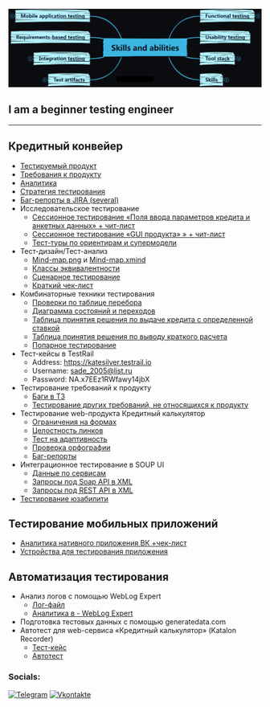 [![Header](https://github.com/KateSilver2005/KateSilver2005/blob/main/assets/Skills-and-abilities-Map-short_dark.png)](https://disk.yandex.ru/i/CNiqy5byUMSG2w)

## I am a beginner testing engineer 
***
## Кредитный конвейер
- [Тестируемый продукт](http://creditcalculator.pointschool.ru/credit/)
- [Требования к продукту](https://docs.google.com/document/d/1JWYExMTe26v58JiZTLQqAhCzkJYJJsJ96YCI2A9lDpM/edit)
- [Аналитика](https://docs.google.com/spreadsheets/d/1cPUpBKHzZP2vp2ZzI_ZkgpG4zscPX3oKDQTlR6TU2K4/edit?usp=sharing)
- [Стратегия тестирования](https://docs.google.com/spreadsheets/d/1x1UnZNbuPQ_ihr8JRXUnI5_noBI_A8g1TR9vC4jD5SI/edit?usp=sharing)
- [Баг-репорты в JIRA (several)](https://github.com/KateSilver2005/Bug-reports)
- Исследовательское тестирование
    - [Сессионное тестирование «Поля ввода параметров кредита и анкетных данных» + чит-лист](https://docs.google.com/spreadsheets/d/1hUeMuAdY65-abtXgO7NhdGbYnvYBhoweQ1PbCUYTeCc/edit#gid=1777999716)
    - [Сессионное тестирование  «GUI продукта» » + чит-лист](https://docs.google.com/spreadsheets/d/1kPw3QIvSNh2UYkDDKRh2dY6Ks0DrBl5Bp4CY-JHLWv4/edit#gid=11732545)
    - [Тест-туры по ориентирам и супермодели](https://docs.google.com/spreadsheets/d/1Pnb4zF-iIthwiM_AihDJ48UjCBpQb-YZYQKTjPgxr1M/edit#gid=1117438329)
- Тест-дизайн/Тест-анализ
    -  [Mind-map.png](https://github.com/KateSilver2005/KateSilver2005/blob/main/assets/Mind-map_%D0%BA%D1%80%D0%B5%D0%B4%D0%B8%D1%82%D0%BD%D1%8B%D0%B9_%D0%BA%D0%BE%D0%BD%D0%B2%D0%B5%D0%B9%D0%B5%D1%80_XMind.png) и [Mind-map.xmind](https://github.com/KateSilver2005/KateSilver2005/blob/main/assets/Mind-map%20%D0%BA%D1%80%D0%B5%D0%B4%D0%B8%D1%82%D0%BD%D1%8B%D0%B9%20%D0%BA%D0%BE%D0%BD%D0%B2%D0%B5%D0%B9%D0%B5%D1%80%20%D0%B2%20_.xmind)
    -  [Классы эквивалентности](https://docs.google.com/spreadsheets/d/1u_HBYt22m_0NXfbxc9xd5eNA35X-2qcQl1e82anh5KE/edit#gid=1651523314)
    -  [Сценарное тестирование](https://docs.google.com/spreadsheets/d/1JSBeKw6dtHVM1yTxmYM4AhTqNVTgPymkt5oynw63Nig/edit#gid=1093061594)
    -  [Краткий чек-лист](https://docs.google.com/spreadsheets/d/11ig9DhfGtz9oIerLA9TId1pHd_vHVjQXavVLa7zmU1I/edit?usp=sharing)
- Комбинаторные техники тестирования
    - [Проверки по таблице перебора](https://docs.google.com/spreadsheets/d/1MzPEPTLseHKk-v9u4udwjaCztVFLAL-vJC3U0I4FXh8/edit#gid=711026152)
    - [Диаграмма состояний и переходов](https://docs.google.com/spreadsheets/d/1VuyW-QkY6_vpGtg1tUJpVwLyKM4FyCSZfXedB5Ly080/edit#gid=1396450085)
    - [Таблица принятия решения по выдаче кредита с определенной ставкой](https://docs.google.com/spreadsheets/d/1k-miFBAg7t2P9s_xZl0HrT9XMLLWy-HDYPw6Pt9sC1k/edit#gid=1715704617)
    - [Таблица принятия решения по выводу краткого расчета](https://docs.google.com/spreadsheets/d/1ODJKEo4tzOXKaRnxCCsRpzOw6dsHFAtz1b2Ik4hdPGw/edit#gid=946014596)
    - [Попарное тестирование](https://docs.google.com/spreadsheets/d/1ZcxttTH36HqGzCo1CvqZghVFAHPP0NBP/edit#gid=397686339)
- Тест-кейсы в TestRail
    - Address: https://katesilver.testrail.io
    - Username: sade_2005@list.ru
    - Password: NA.x7EEz1RWfawy14jbX
- Тестирование требований к продукту
    - [Баги в ТЗ](https://docs.google.com/document/d/19zhqpxXv3fElnftAgypTFAoN4sg_NJ6kD859Bcie5ok/edit#heading=h.sj5y1nc1ihh)
    - [Тестирование других требований, не относящихся к продукту](https://docs.google.com/spreadsheets/d/1hdUbCN05pvUuIqV3c77I-ubKH-dwdd_fAGbQ0waAyqU/edit?usp=sharing)
- Тестирование web-продукта Кредитный калькулятор
    - [Ограничения на формах](https://docs.google.com/spreadsheets/d/1YeCy5cofvxo1BZ4MBeSGVrOImdn0AjKYiYYlpU8N6cs/edit?usp=sharing)
    - [Целостность линков](https://docs.google.com/spreadsheets/d/1yUHUVP7PNBLBaDly4AfZE_Gv5ydrALkKTvvB0oLmR8A/edit?usp=sharing)
    - [Тест на адаптивность](https://docs.google.com/spreadsheets/d/17xpBLDBs1HvrHdknjU0IVbuBrWBfXKlYr05MLup7maU/edit?usp=sharing)
    - [Проверка орфографии](https://docs.google.com/spreadsheets/d/1qtC8pqL5LOC9e7Xp0zdGfpTWj1WbXDL2Ts4ma3VHHgg/edit?usp=sharing)
    - [Баг-репорты](https://docs.google.com/spreadsheets/d/11dVUYGViM14MFz-uNA1cDm8wyoLpZJTl7tFeGEznwKM/edit?usp=sharing)
- Интеграционное тестирование в SOUP UI
    - [Данные по сервисам](https://docs.google.com/document/d/1BqB_c5UP3USjUDFDlsVSN325Uebgd2NOR4mb0LKIIa0/edit#heading=h.5eb463wjf2eq)
    - [Запросы под Soap API в XML](https://github.com/KateSilver2005/KateSilver2005/blob/main/assets/SOAP-%D0%90%D0%BB%D0%B5%D0%BA%D1%81%D0%B5%D0%B5%D0%B2%D0%B0_new.xml)
    - [Запросы под REST API в XML](https://github.com/KateSilver2005/KateSilver2005/blob/main/assets/REST-%D0%90%D0%BB%D0%B5%D0%BA%D1%81%D0%B5%D0%B5%D0%B2%D0%B0_new.xml)
- [Тестирование юзабилити](https://docs.google.com/document/d/1LZNJJCSO7gZlrH-XxAawIpyE_XxKLEE3RXf7IMlH00s/edit#heading=h.yxrpvhm63ncr)
## Тестирование мобильных приложений
- [Аналитика нативного приложения ВК +чек-лист](https://docs.google.com/spreadsheets/d/1o6BxwiLI__dHibk1SEULIp1Sp4pSlHDYf71RgxebU3o/edit?usp=sharing)
- [Устройства для тестирования приложения](https://docs.google.com/spreadsheets/d/11nQjTB8tMGQBgl79g4d-ZCc68uaZS6BaDPNK-yGU4Tw/edit?usp=sharing)

## Автоматизация тестирования
- Анализ логов с помощью WebLog Expert
    - [Лог-файл](https://github.com/KateSilver2005/KateSilver2005/blob/main/assets/access.log)
    - [Аналитика в - WebLog Expert](https://docs.google.com/spreadsheets/d/1_q1PqMzXT27rRD-XHA9o4GUYcNL89X5RYGV4pxBjg3E/edit?usp=sharing)
- Подготовка тестовых данных с помощью generatedata.com
- Автотест для web-сервиса «Кредитный калькулятор» (Katalon Recorder)
    - [Тест-кейс](https://docs.google.com/document/d/1XWCMJQ1-gtMpNzM_luvBGo3mK9DgeEK6/edit?usp=sharing&ouid=103665283150445584431&rtpof=true&sd=true)
    - [Автотест](https://github.com/KateSilver2005/KateSilver2005/blob/main/assets/AT.html)
### Socials:
[![Telegram](https://img.shields.io/badge/-Telegram-090909?style=for-the-badge&logo=telegram&logoColor=27A0D9)](https://t.me/kate_silver2005)
[![Vkontakte](https://img.shields.io/badge/-Vkontakte-090909?style=for-the-badge&logo=Vk&logoColor=4F7DB3)](https://vk.com/katesilver)
